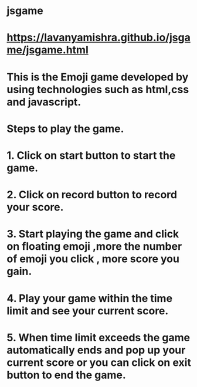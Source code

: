 # jsgame
# https://lavanyamishra.github.io/jsgame/jsgame.html
# This is the Emoji game developed by using technologies such as html,css and javascript.
# Steps to play the game.
# 1. Click on start button to start the game.
# 2. Click on record button to record your score.
# 3. Start playing  the game and click on floating emoji ,more the number of emoji you click , more score you gain.
# 4. Play your game within the time limit and see your current score.
# 5. When time limit exceeds the game automatically ends and pop up your current score or you can click on exit button to end the game.
